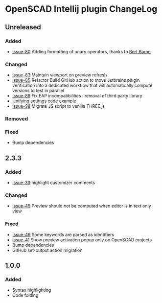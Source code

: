 <!-- Keep a Changelog guide -> https://keepachangelog.com -->

# OpenSCAD Intellij plugin ChangeLog

## Unreleased

### Added
- [Issue-80](https://github.com/ldenisey/idea-openscad/pull/80) Adding formatting of unary operators, thanks to [Bert Baron](https://github.com/bertbaron)

### Changed
- [Issue-83](https://github.com/ldenisey/idea-openscad/issues/83) Maintain viewport on preview refresh
- [Issue-85](https://github.com/ldenisey/idea-openscad/pull/85) Refactor Build GitHub action to move Jetbrains plugin verification into a dedicated workflow that will automatically compute versions to test in parallel
- [Issue-86](https://github.com/ldenisey/idea-openscad/pull/86) Fix EAP incompatibilities : removal of third party library
- Unifying settings code example
- [Issue-98](https://github.com/ldenisey/idea-openscad/pull/98) Migrate JS script to vanilla THREE.js

### Removed

### Fixed
- Bump dependencies

## 2.3.3

### Added
- [Issue-39](https://github.com/ldenisey/idea-openscad/issues/39) highlight customizer comments

### Changed
- [Issue-45](https://github.com/ldenisey/idea-openscad/issues/45) Preview should not be computed when editor is in text only view

### Fixed
- [Issue-46](https://github.com/ldenisey/idea-openscad/issues/46) Some keywords are parsed as identifiers
- [Issue-41](https://github.com/ldenisey/idea-openscad/issues/41) Show preview activation popup only on OpenSCAD projects
- Bump dependencies
- GitHub set-output action migration

## 1.0.0

### Added
- Syntax highlighting
- Code folding
